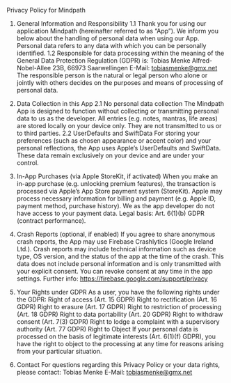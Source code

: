 Privacy Policy for Mindpath

1. General Information and Responsibility
1.1 Thank you for using our application Mindpath (hereinafter referred to as “App”). We inform you below about the handling of personal data when using our App. Personal data refers to any data with which you can be personally identified.
1.2 Responsible for data processing within the meaning of the General Data Protection Regulation (GDPR) is:
Tobias Menke
Alfred-Nobel-Allee 23B, 66973 Saarwellingen
E-Mail: tobiasmenke@gmx.net
The responsible person is the natural or legal person who alone or jointly with others decides on the purposes and means of processing of personal data.

2. Data Collection in this App
2.1 No personal data collection
The Mindpath App is designed to function without collecting or transmitting personal data to us as the developer. All entries (e.g. notes, mantras, life areas) are stored locally on your device only. They are not transmitted to us or to third parties.
2.2 UserDefaults and SwiftData
For storing your preferences (such as chosen appearance or accent color) and your personal reflections, the App uses Apple’s UserDefaults and SwiftData. These data remain exclusively on your device and are under your control.

3. In-App Purchases (via Apple StoreKit, if activated)
When you make an in-app purchase (e.g. unlocking premium features), the transaction is processed via Apple’s App Store payment system (StoreKit).
Apple may process necessary information for billing and payment (e.g. Apple ID, payment method, purchase history).
We as the app developer do not have access to your payment data.
Legal basis: Art. 6(1)(b) GDPR (contract performance).

4. Crash Reports (optional, if enabled)
If you agree to share anonymous crash reports, the App may use Firebase Crashlytics (Google Ireland Ltd.). Crash reports may include technical information such as device type, OS version, and the status of the app at the time of the crash. This data does not include personal information and is only transmitted with your explicit consent. You can revoke consent at any time in the app settings.
Further info: https://firebase.google.com/support/privacy

5. Your Rights under GDPR
As a user, you have the following rights under the GDPR:
Right of access (Art. 15 GDPR)
Right to rectification (Art. 16 GDPR)
Right to erasure (Art. 17 GDPR)
Right to restriction of processing (Art. 18 GDPR)
Right to data portability (Art. 20 GDPR)
Right to withdraw consent (Art. 7(3) GDPR)
Right to lodge a complaint with a supervisory authority (Art. 77 GDPR)
Right to Object
If your personal data is processed on the basis of legitimate interests (Art. 6(1)(f) GDPR), you have the right to object to the processing at any time for reasons arising from your particular situation.

6. Contact
For questions regarding this Privacy Policy or your data rights, please contact:
Tobias Menke
E-Mail: tobiasmenke@gmx.net
